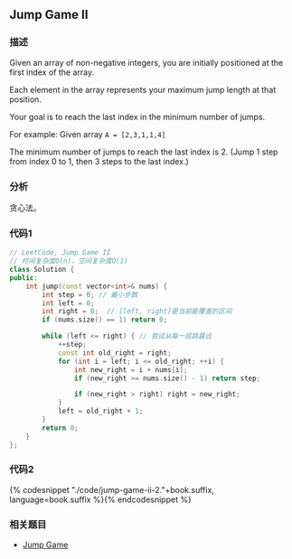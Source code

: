 ## Jump Game II


### 描述

Given an array of non-negative integers, you are initially positioned at the first index of the array.

Each element in the array represents your maximum jump length at that position.

Your goal is to reach the last index in the minimum number of jumps.

For example:
Given array `A = [2,3,1,1,4]`

The minimum number of jumps to reach the last index is 2. (Jump 1 step from index 0 to 1, then 3 steps to the last index.)


### 分析

贪心法。


### 代码1

```cpp
// LeetCode, Jump Game II
// 时间复杂度O(n)，空间复杂度O(1)
class Solution {
public:
    int jump(const vector<int>& nums) {
        int step = 0; // 最小步数
        int left = 0;
        int right = 0;  // [left, right]是当前能覆盖的区间
        if (nums.size() == 1) return 0;

        while (left <= right) { // 尝试从每一层跳最远
            ++step;
            const int old_right = right;
            for (int i = left; i <= old_right; ++i) {
                int new_right = i + nums[i];
                if (new_right >= nums.size() - 1) return step;

                if (new_right > right) right = new_right;
            }
            left = old_right + 1;
        }
        return 0;
    }
};
```


### 代码2

{% codesnippet "./code/jump-game-ii-2."+book.suffix, language=book.suffix %}{% endcodesnippet %}


### 相关题目

* [Jump Game](jump-game.md)
